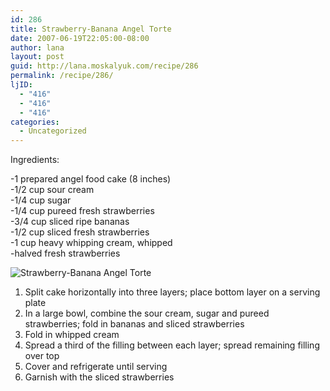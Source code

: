 ```yaml
---
id: 286
title: Strawberry-Banana Angel Torte
date: 2007-06-19T22:05:00-08:00
author: lana
layout: post
guid: http://lana.moskalyuk.com/recipe/286
permalink: /recipe/286/
ljID:
  - "416"
  - "416"
  - "416"
categories:
  - Uncategorized
---
```

Ingredients:

-1 prepared angel food cake (8 inches)  
-1/2 cup sour cream  
-1/4 cup sugar  
-1/4 cup pureed fresh strawberries  
-3/4 cup sliced ripe bananas  
-1/2 cup sliced fresh strawberries  
-1 cup heavy whipping cream, whipped  
-halved fresh strawberries

![Strawberry-Banana Angel Torte](http://farm1.static.flickr.com/186/463657687_52b0f9adbe.jpg?v=0) 

1. Split cake horizontally into three layers; place bottom layer on a serving plate  
2. In a large bowl, combine the sour cream, sugar and pureed strawberries; fold in bananas and sliced strawberries  
3. Fold in whipped cream  
4. Spread a third of the filling between each layer; spread remaining filling over top  
5. Cover and refrigerate until serving  
6. Garnish with the sliced strawberries